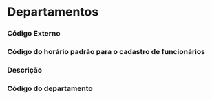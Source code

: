 # Departamentos

### Código Externo
<!-- CdExterno -->

### Código do horário padrão para o cadastro de funcionários 
<!-- CdHorarioPadrao -->

### Descrição 
<!-- Descricao -->

### Código do departamento
<!-- CdDepa -->